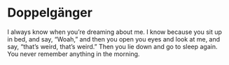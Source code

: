 Doppelgänger
============


I always know when you’re dreaming about me. I know because you sit up in bed, and say, “Woah,” and then you open you eyes and look at me, and say, “that’s weird, that’s weird.” Then you lie down and go to sleep again. You never remember anything in the morning.
